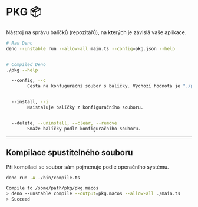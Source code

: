# PKG 📦

Nástroj na správu balíčků (repozitářů), na kterých je závislá vaše aplikace.

```bash
# Raw Deno
deno --unstable run --allow-all main.ts --config=pkg.json --help


# Compiled Deno
./pkg --help
```

```bash
  --config, --c
        Cesta na konfugurační soubor s balíčky. Výchozí hodnota je "./pkg.json"


  --install, --i
        Naistaluje balíčky z konfiguračního souboru.


  --delete, --uninstall, --clear, --remove
        Smaže balíčky podle konfiguračního souboru.
```


---


## Kompilace spustitelného souboru
Při kompilaci se soubor sám pojmenuje podle operačního systému.

```bash
deno run -A ./bin/compile.ts 
```
```bash
Compile to /some/path/pkg/pkg.macos
> deno --unstable compile --output=pkg.macos --allow-all ./main.ts
> Succeed
```